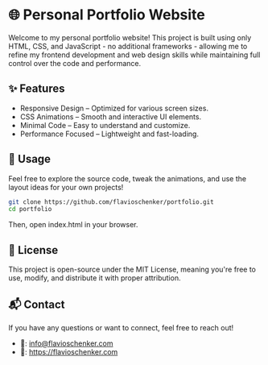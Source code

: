 # 🌐 Personal Portfolio Website
Welcome to my personal portfolio website! This project is built using only HTML, CSS, and JavaScript - no additional frameworks - allowing me to refine my frontend development and web design skills while maintaining full control over the code and performance.

## ✨ Features
- Responsive Design – Optimized for various screen sizes.
- CSS Animations – Smooth and interactive UI elements.
- Minimal Code – Easy to understand and customize.
- Performance Focused – Lightweight and fast-loading.

## 🚀 Usage
Feel free to explore the source code, tweak the animations, and use the layout ideas for your own projects!

```bash
git clone https://github.com/flavioschenker/portfolio.git
cd portfolio
```
Then, open index.html in your browser.

## 📜 License
This project is open-source under the MIT License, meaning you're free to use, modify, and distribute it with proper attribution.

## 📬 Contact
If you have any questions or want to connect, feel free to reach out!
- 📧: info@flavioschenker.com
- 💼: https://flavioschenker.com